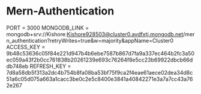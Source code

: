 # Mern-Authentication
PORT = 3000
MONGODB_LINK = mongodb+srv://Kishore:Kishore928503@cluster0.avdfxtj.mongodb.net/mern_authentication?retryWrites=true&w=majority&appName=Cluster0
ACCESS_KEY = 9b48c53636c05f84e221d947b4b6ebe7587b867d7fa9a337ec464b2fc3a50ec059a43f2b0cc761838b20261239e693c76264f8e5cc23b69922dbcb66ddb748eb
REFRESH_KEY = 7d8a58db5f313a2dc4b754b8fa08ba53bf75f9ca2f4eae61aece02dea34d8c51a6c05d075a663a1cacc3be0c2e5c8400e3841a40842271e3a7a7cc43a762e267